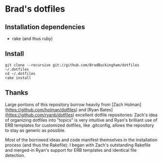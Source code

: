 # Brad's dotfiles

## Installation dependencies

* rake (and thus ruby)

## Install

```
git clone --recursive git://github.com/BradBuckingham/dotfiles ~/.dotfiles
cd ~/.dotfiles
rake install
```

## Thanks

Large portions of this repository borrow heavily from [Zach Holman] (https://github.com/holman/dotfiles) and [Ryan Bates] (https://github.com/ryanb/dotfiles) excellent dotfile repositories: Zach's idea of organizing dotfiles into "topics" is very intuitive and Ryan's brilliant use of ERB templates for customized dotfiles, like .gitconfig, allows the repository to stay as generic as possible.

Most of the borrowed ideas and code manifest themselves in the installation process (and thus the Rakefile): I began with Zach's outstanding Rakefile and merged-in Ryan's support for ERB templates and identical file detection.
